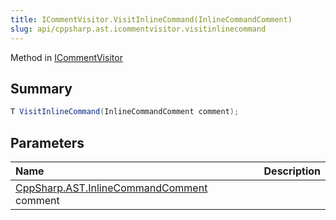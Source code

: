 ```yaml
---
title: ICommentVisitor.VisitInlineCommand(InlineCommandComment)
slug: api/cppsharp.ast.icommentvisitor.visitinlinecommand
---
```

Method in [ICommentVisitor](/api/cppsharp/ast/icommentvisitor)

## Summary



```csharp
T VisitInlineCommand(InlineCommandComment comment);
```

## Parameters

|Name|Description|
|:---|:---|
|[CppSharp.AST.InlineCommandComment](/api/cppsharp/ast/inlinecommandcomment) comment||

